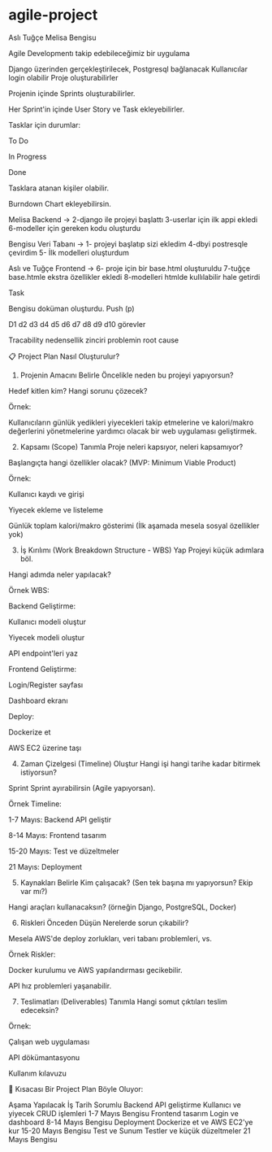 # agile-project

Aslı Tuğçe Melisa Bengisu

Agile Developmentı takip edebileceğimiz bir uygulama

Django üzerinden gerçekleştirilecek, Postgresql bağlanacak 
Kullanıcılar login olabilir 
Proje oluşturabilirler

Projenin içinde Sprints oluşturabilirler.

Her Sprint'in içinde User Story ve Task ekleyebilirler.

Tasklar için durumlar:

To Do

In Progress

Done

Tasklara atanan kişiler olabilir.

Burndown Chart ekleyebilirsin. 

Melisa Backend -> 2-django ile projeyi başlattı 3-userlar için ilk appi ekledi 6-modeller için gereken kodu oluşturdu

Bengisu Veri Tabanı -> 1- projeyi başlatıp sizi ekledim 4-dbyi postresqle çevirdim 5- İlk modelleri oluşturdum

Aslı ve Tuğçe Frontend -> 6- proje için bir base.html oluşturuldu 7-tuğçe base.htmle ekstra özellikler ekledi 8-modelleri htmlde kullılabilir hale getirdi

Task

Bengisu doküman oluşturdu. Push (p)

D1 d2 d3 d4 d5 d6 d7 d8 d9 d10 görevler

Tracability nedensellik zinciri problemin root cause

📋 Project Plan Nasıl Oluşturulur?
1. Projenin Amacını Belirle
Öncelikle neden bu projeyi yapıyorsun?

Hedef kitlen kim? Hangi sorunu çözecek?

Örnek:

Kullanıcıların günlük yedikleri yiyecekleri takip etmelerine ve kalori/makro değerlerini yönetmelerine yardımcı olacak bir web uygulaması geliştirmek.

2. Kapsamı (Scope) Tanımla
Proje neleri kapsıyor, neleri kapsamıyor?

Başlangıçta hangi özellikler olacak? (MVP: Minimum Viable Product)

Örnek:

Kullanıcı kaydı ve girişi

Yiyecek ekleme ve listeleme

Günlük toplam kalori/makro gösterimi
(İlk aşamada mesela sosyal özellikler yok)

3. İş Kırılımı (Work Breakdown Structure - WBS) Yap
Projeyi küçük adımlara böl.

Hangi adımda neler yapılacak?

Örnek WBS:

Backend Geliştirme:

Kullanıcı modeli oluştur

Yiyecek modeli oluştur

API endpoint'leri yaz

Frontend Geliştirme:

Login/Register sayfası

Dashboard ekranı

Deploy:

Dockerize et

AWS EC2 üzerine taşı

4. Zaman Çizelgesi (Timeline) Oluştur
Hangi işi hangi tarihe kadar bitirmek istiyorsun?

Sprint Sprint ayırabilirsin (Agile yapıyorsan).

Örnek Timeline:

1-7 Mayıs: Backend API geliştir

8-14 Mayıs: Frontend tasarım

15-20 Mayıs: Test ve düzeltmeler

21 Mayıs: Deployment

5. Kaynakları Belirle
Kim çalışacak? (Sen tek başına mı yapıyorsun? Ekip var mı?)

Hangi araçları kullanacaksın? (örneğin Django, PostgreSQL, Docker)

6. Riskleri Önceden Düşün
Nerelerde sorun çıkabilir?

Mesela AWS'de deploy zorlukları, veri tabanı problemleri, vs.

Örnek Riskler:

Docker kurulumu ve AWS yapılandırması gecikebilir.

API hız problemleri yaşanabilir.

7. Teslimatları (Deliverables) Tanımla
Hangi somut çıktıları teslim edeceksin?

Örnek:

Çalışan web uygulaması

API dökümantasyonu

Kullanım kılavuzu

🎯 Kısacası Bir Project Plan Böyle Oluyor:

Aşama	Yapılacak İş	Tarih	Sorumlu
Backend API geliştirme	Kullanıcı ve yiyecek CRUD işlemleri	1-7 Mayıs	Bengisu
Frontend tasarım	Login ve dashboard	8-14 Mayıs	Bengisu
Deployment	Dockerize et ve AWS EC2'ye kur	15-20 Mayıs	Bengisu
Test ve Sunum	Testler ve küçük düzeltmeler	21 Mayıs	Bengisu